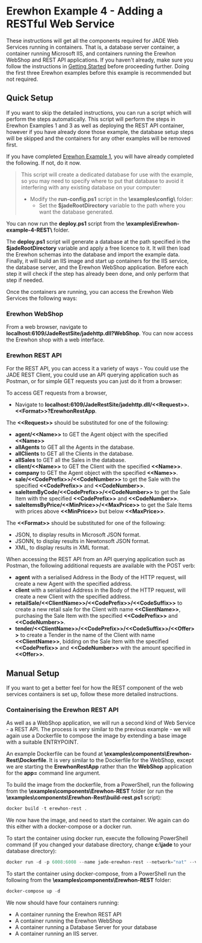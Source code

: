 # Erewhon Example 4 - Adding a RESTful Web Service

These instructions will get all the components required for JADE Web Services running in containers. That is, a database server container, a container running Microsoft IIS, and containers running the Erewhon WebShop and REST API applications. If you haven't already, make sure you follow the instructions in [Getting Started](./getting-started.md) before proceeding further. Doing the first three Erewhon examples before this example is recommended but not required.

## Quick Setup

If you want to skip the detailed instructions, you can run a script which will perform the steps automatically. This script will perform the steps in Erewhon Examples 1 and 3 as well as deploying the REST API container, however if you have already done those example, the database setup steps will be skipped and the containers for any other examples will be removed first.

If you have completed [Erewhon Example 1](./ErewhonExample1), you will have already completed the following. If not, do it now.

> This script will create a dedicated database for use with the example, so you may need to specify where to put that database to avoid it interfering with any existing database on your computer:
>
> - Modify the __run-config.ps1__ script in the __\examples\config\\__ folder:
>   - Set the __$jadeRootDirectory__ variable to the path where you want the database generated.

You can now run the __deploy.ps1__ script from the __\examples\Erewhon-example-4-REST\\__ folder.

The __deploy.ps1__ script will generate a database at the path specified in the __$jadeRootDirectory__ variable and apply a free licence to it. It will then load the Erewhon schemas into the database and import the example data. Finally, it will build an IIS image and start up containers for the IIS service, the database server, and the Erewhon WebShop application. Before each step it will check if the step has already been done, and only perform that step if needed.

Once the containers are running, you can access the Erewhon Web Services the following ways:

### Erewhon WebShop

From a web browser, navigate to __localhost:6109/JadeRestSite/jadehttp.dll?WebShop__. You can now access the Erewhon shop with a web interface.

### Erewhon REST API

For the REST API, you can access it a variety of ways - You could use the JADE REST Client, you could use an API querying application such as Postman, or for simple GET requests you can just do it from a browser:

To access GET requests from a browser,

- Navigate to __localhost:6109/JadeRestSite/jadehttp.dll/\<\<Request\>\>.\<\<Format\>\>?ErewhonRestApp__.  

The __\<\<Request\>\>__ should be substituted for one of the following:

- __agent/\<\<Name\>\>__ to GET the Agent object with the specified __\<\<Name\>\>__
- __allAgents__ to GET all the Agents in the database.
- __allClients__ to GET all the Clients in the database.
- __allSales__ to GET all the Sales in the database.
- __client/\<\<Name\>\>__ to GET the Client with the specified __\<\<Name\>\>__.
- __company__ to GET the Agent object with the specified __\<\<Name\>\>__.
- __sale/\<\<CodePrefix\>\>/\<\<CodeNumber\>\>__ to get the Sale with the specified __\<\<CodePrefix\>\>__ and __\<\<CodeNumber\>\>__.
- __saleItemByCode/\<\<CodePrefix\>\>/\<\<CodeNumber\>\>__ to get the Sale Item with the specified __\<\<CodePrefix\>\>__ and __\<\<CodeNumber\>\>__.
- __saleItemsByPrice/\<\<MinPrice\>\>/\<\<MaxPrice\>\>__ to get the Sale Items with prices above __\<\<MinPrice\>\>__ but below __\<\<MaxPrice\>\>__.

The __\<\<Format\>\>__ should be substituted for one of the following:

- JSON, to display results in Microsoft JSON format.
- JSONN, to display results in Newtonsoft JSON format.
- XML, to display results in XML format.

When accessing the REST API from an API querying application such as Postman, the following additional requests are available with the POST verb:

- __agent__ with a serialised Address in the Body of the HTTP request, will create a new Agent with the specified address.
- __client__ with a serialised Address in the Body of the HTTP request, will create a new Client with the specified address.
- __retailSale/\<\<ClientName\>\>/\<\<CodePrefix\>\>/\<\<CodeSuffix\>\>__ to create a new retail sale for the Client with name __\<\<ClientName\>\>__, purchasing the Sale Item with the specified __\<\<CodePrefix\>\>__ and __\<\<CodeNumber\>\>__.
- __tender/\<\<ClientName\>\>/\<\<CodePrefix\>\>/\<\<CodeSuffix\>\>/\<\<Offer\>\>__ to create a Tender in the name of the Client with name __\<\<ClientName\>\>__, bidding on the Sale Item with the specified __\<\<CodePrefix\>\>__ and __\<\<CodeNumber\>\>__ with the amount specified in __\<\<Offer\>\>__.
  
## Manual Setup

If you want to get a better feel for how the REST component of the web services containers is set up, follow these more detailed instructions.

### Containerising the Erewhon REST API

As well as a WebShop application, we will run a second kind of Web Service - a REST API. The process is very similar to the previous example - we will again use a Dockerfile to compose the image by extending a base image with a suitable ENTRYPOINT.

An example Dockerfile can be found at __\examples\components\Erewhon-Rest\Dockerfile__. It is very similar to the Dockerfile for the WebShop, except we are starting the __ErewhonRestApp__ rather than the __WebShop__ application for the __app=__ command line argument.

To build the image from the dockerfile, from a PowerShell, run the following from the __\examples\components\Erewhon-REST__ folder (or run the __\examples\components\Erewhon-Rest\build-rest.ps1__ script):

```powershell
docker build -t erewhon-rest .
```

We now have the image, and need to start the container. We again can do this either with a docker-compose or a docker run.

To start the container using docker run, execute the following PowerShell command (if you changed your database directory, change __c:\jade__ to your database directory):

```powershell
docker run -d -p 6008:6008 --name jade-erewhon-rest --network="nat" --volume c:\jade\images:c:\temp --volume c:\jade\logs:c:\logs erewhon-rest
```

To start the container using docker-compose, from a PowerShell run the following from the __\examples\components\Erewhon-REST__ folder:

```powershell
docker-compose up -d
```

We now should have four containers running:

- A container running the Erewhon REST API
- A container running the Erewhon WebShop
- A container running a Database Server for your database
- A container running an IIS server.
